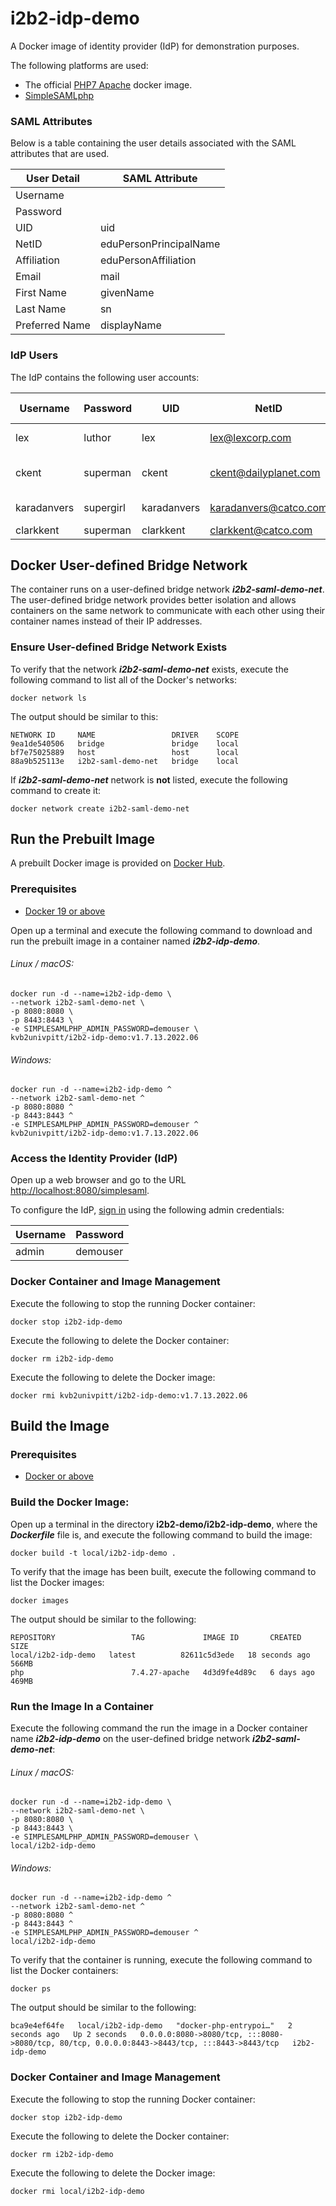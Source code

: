# i2b2-idp-demo

A Docker image of identity provider (IdP) for demonstration purposes.

The following platforms are used:

- The official [PHP7 Apache](https://hub.docker.com/_/php/) docker image.
- [SimpleSAMLphp](https://simplesamlphp.org/)

### SAML Attributes

Below is a table containing the user details associated with the SAML attributes that are used.

| User Detail    | SAML Attribute         |
|----------------|------------------------|
| Username       |                        |
| Password       |                        |
| UID            | uid                    |
| NetID          | eduPersonPrincipalName |
| Affiliation    | eduPersonAffiliation   |
| Email          | mail                   |
| First Name     | givenName              |
| Last Name      | sn                     |
| Preferred Name | displayName            |

### IdP Users

The IdP contains the following user accounts:

| Username    | Password  | UID         | NetID                 | Affiliation | Email                 | First Name | Last Name | Preferred Name      |
|-------------|-----------|-------------|-----------------------|-------------|-----------------------|------------|-----------|---------------------|
| lex         | luthor    | lex         | lex@lexcorp.com       | staff       | lex@lexcorp.com       | Alexander  | Luthor    | Lex Luthor          |
| ckent       | superman  | ckent       | ckent@dailyplanet.com | staff       | ckent@dailyplanet.com | Clark      | Kent      | Clark Kent (Kal-El) |
| karadanvers | supergirl | karadanvers | karadanvers@catco.com | staff       | karadanvers@catco.com | Kara       | Danvers   | Kara Zor-El         |
| clarkkent   | superman  | clarkkent   | clarkkent@catco.com   | staff       | clarkkent@catco.com   | Clark      | Kent      | Kal-El              |

## Docker User-defined Bridge Network

The container runs on a user-defined bridge network ***i2b2-saml-demo-net***.  The user-defined bridge network provides better isolation and allows containers on the same network to communicate with each other using their container names instead of their IP addresses.

### Ensure User-defined Bridge Network Exists

To verify that the network ***i2b2-saml-demo-net*** exists, execute the following command to list all of the Docker's networks:

```
docker network ls
```

The output should be similar to this:

```
NETWORK ID     NAME                 DRIVER    SCOPE
9ea1de540506   bridge               bridge    local
bf7e75025889   host                 host      local
88a9b525113e   i2b2-saml-demo-net   bridge    local
```

If ***i2b2-saml-demo-net*** network is **not** listed, execute the following command to create it:

```
docker network create i2b2-saml-demo-net
```

## Run the Prebuilt Image

A prebuilt Docker image is provided on [Docker Hub](https://hub.docker.com/r/kvb2univpitt/i2b2-idp-demo).

### Prerequisites

- [Docker 19 or above](https://docs.docker.com/get-docker/)

Open up a terminal and execute the following command to download and run the prebuilt image in a container named ***i2b2-idp-demo***.

###### Linux / macOS:

```
docker run -d --name=i2b2-idp-demo \
--network i2b2-saml-demo-net \
-p 8080:8080 \
-p 8443:8443 \
-e SIMPLESAMLPHP_ADMIN_PASSWORD=demouser \
kvb2univpitt/i2b2-idp-demo:v1.7.13.2022.06
```

###### Windows:

```
docker run -d --name=i2b2-idp-demo ^
--network i2b2-saml-demo-net ^
-p 8080:8080 ^
-p 8443:8443 ^
-e SIMPLESAMLPHP_ADMIN_PASSWORD=demouser ^
kvb2univpitt/i2b2-idp-demo:v1.7.13.2022.06
```

### Access the Identity Provider (IdP)

Open up a web browser and go to the URL [http://localhost:8080/simplesaml](http://localhost:8080/simplesaml).

To configure the IdP, [sign in](http://localhost:8080/simplesaml/module.php/core/login-admin.php?ReturnTo=http%3A%2F%2Flocalhost%3A8080%2Fsimplesaml%2Fmodule.php%2Fcore%2Ffrontpage_federation.php) using the following admin credentials:

| Username | Password |
|----------|----------|
| admin    | demouser |

### Docker Container and Image Management

Execute the following to stop the running Docker container:

```
docker stop i2b2-idp-demo
```

Execute the following to delete the Docker container:

```
docker rm i2b2-idp-demo
```

Execute the following to delete the Docker image:

```
docker rmi kvb2univpitt/i2b2-idp-demo:v1.7.13.2022.06
```
## Build the Image

### Prerequisites

- [Docker or above](https://docs.docker.com/get-docker/)

### Build the Docker Image:

Open up a terminal in the directory **i2b2-demo/i2b2-idp-demo**, where the ***Dockerfile*** file is, and execute the following command to build the image:

```
docker build -t local/i2b2-idp-demo .
```

To verify that the image has been built, execute the following command to list the Docker images:

```
docker images
```

The output should be similar to the following:

```
REPOSITORY                 TAG             IMAGE ID       CREATED          SIZE
local/i2b2-idp-demo   latest          82611c5d3ede   18 seconds ago   566MB
php                        7.4.27-apache   4d3d9fe4d89c   6 days ago       469MB
```

### Run the Image In a Container

Execute the following command the run the image in a Docker container name ***i2b2-idp-demo*** on the user-defined bridge network ***i2b2-saml-demo-net***:

###### Linux / macOS:

```
docker run -d --name=i2b2-idp-demo \
--network i2b2-saml-demo-net \
-p 8080:8080 \
-p 8443:8443 \
-e SIMPLESAMLPHP_ADMIN_PASSWORD=demouser \
local/i2b2-idp-demo
```

###### Windows:

```
docker run -d --name=i2b2-idp-demo ^
--network i2b2-saml-demo-net ^
-p 8080:8080 ^
-p 8443:8443 ^
-e SIMPLESAMLPHP_ADMIN_PASSWORD=demouser ^
local/i2b2-idp-demo
```

To verify that the container is running, execute the following command to list the Docker containers:

```
docker ps
```

The output should be similar to the following:

```
bca9e4ef64fe   local/i2b2-idp-demo   "docker-php-entrypoi…"   2 seconds ago   Up 2 seconds   0.0.0.0:8080->8080/tcp, :::8080->8080/tcp, 80/tcp, 0.0.0.0:8443->8443/tcp, :::8443->8443/tcp   i2b2-idp-demo
```

### Docker Container and Image Management

Execute the following to stop the running Docker container:

```
docker stop i2b2-idp-demo
```

Execute the following to delete the Docker container:

```
docker rm i2b2-idp-demo
```

Execute the following to delete the Docker image:

```
docker rmi local/i2b2-idp-demo
```
